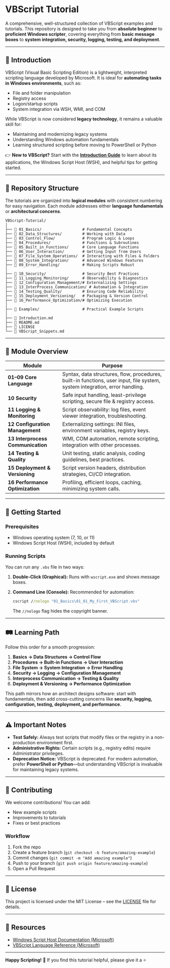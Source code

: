 # VBScript Tutorial

A comprehensive, well-structured collection of VBScript examples and tutorials.
This repository is designed to take you from **absolute beginner** to **proficient Windows scripter**, covering everything from **basic message boxes** to **system integration, security, logging, testing, and deployment**.

---

## 📖 Introduction

VBScript (Visual Basic Scripting Edition) is a lightweight, interpreted scripting language developed by Microsoft. It is ideal for **automating tasks in Windows environments**, such as:

* File and folder manipulation
* Registry access
* Logon/startup scripts
* System integration via WSH, WMI, and COM

While VBScript is now considered **legacy technology**, it remains a valuable skill for:

* Maintaining and modernizing legacy systems
* Understanding Windows automation fundamentals
* Learning structured scripting before moving to PowerShell or Python

👉 **New to VBScript?** Start with the **[Introduction Guide](./Introduction.md)** to learn about its applications, the Windows Script Host (WSH), and helpful tips for getting started.

---

## 📁 Repository Structure

The tutorials are organized into **logical modules** with consistent numbering for easy navigation. Each module addresses either **language fundamentals** or **architectural concerns**.

```text
VBScript-Tutorial/
│
├── 📂 01_Basics/                  # Fundamental Concepts
├── 📂 02_Data_Structures/         # Working with Data
├── 📂 03_Control_Flow/            # Program Logic & Loops
├── 📂 04_Procedures/              # Functions & Subroutines
├── 📂 05_Built_in_Functions/      # Core Language Functions
├── 📂 06_User_Interaction/        # Getting Input from Users
├── 📂 07_File_System_Operations/  # Interacting with Files & Folders
├── 📂 08_System_Integration/      # Advanced Windows Features
├── 📂 09_Error_Handling/          # Making Scripts Robust
│
├── 📂 10_Security/                # Security Best Practices
├── 📂 11_Logging_Monitoring/      # Observability & Diagnostics
├── 📂 12_Configuration_Management/# Externalizing Settings
├── 📂 13_InterProcess_Communication/ # Automation & Integration
├── 📂 14_Testing_Quality/         # Ensuring Code Reliability
├── 📂 15_Deployment_Versioning/   # Packaging & Version Control
├── 📂 16_Performance_Optimization/# Optimizing Execution
│
├── 📂 Examples/                   # Practical Example Scripts
│
├── 📄 Introduction.md
├── 📄 README.md
├── 📄 LICENSE
└── 📄 VBScript_Snippets.md
```

---

## 🧭 Module Overview

| Module                            | Purpose                                                                                                                     |
| --------------------------------- | --------------------------------------------------------------------------------------------------------------------------- |
| **01–09 Core Language**           | Syntax, data structures, flow, procedures, built-in functions, user input, file system, system integration, error handling. |
| **10 Security**                   | Safe input handling, least-privilege scripting, secure file & registry access.                                              |
| **11 Logging & Monitoring**       | Script observability: log files, event viewer integration, troubleshooting.                                                 |
| **12 Configuration Management**   | Externalizing settings: INI files, environment variables, registry keys.                                                    |
| **13 Interprocess Communication** | WMI, COM automation, remote scripting, integration with other processes.                                                    |
| **14 Testing & Quality**          | Unit testing, static analysis, coding guidelines, best practices.                                                           |
| **15 Deployment & Versioning**    | Script version headers, distribution strategies, CI/CD integration.                                                         |
| **16 Performance Optimization**   | Profiling, efficient loops, caching, minimizing system calls.                                                               |

---

## 🚀 Getting Started

### Prerequisites

* Windows operating system (7, 10, or 11)
* Windows Script Host (WSH), included by default

### Running Scripts

You can run any `.vbs` file in two ways:

1. **Double-Click (Graphical):**
   Runs with `wscript.exe` and shows message boxes.

2. **Command Line (Console):**
   Recommended for automation:

   ```cmd
   cscript //nologo "01_Basics\01_01_My_First_VBScript.vbs"
   ```

   The `//nologo` flag hides the copyright banner.

---

## 🛤️ Learning Path

Follow this order for a smooth progression:

1. **Basics → Data Structures → Control Flow**
2. **Procedures → Built-in Functions → User Interaction**
3. **File System → System Integration → Error Handling**
4. **Security → Logging → Configuration Management**
5. **Interprocess Communication → Testing & Quality**
6. **Deployment & Versioning → Performance Optimization**

This path mirrors how an architect designs software: start with fundamentals, then add cross-cutting concerns like **security, logging, configuration, testing, deployment, and performance**.

---

## ⚠️ Important Notes

* **Test Safely:** Always test scripts that modify files or the registry in a non-production environment first.
* **Administrative Rights:** Certain scripts (e.g., registry edits) require Administrator privileges.
* **Deprecation Notice:** VBScript is deprecated. For modern automation, prefer **PowerShell or Python**—but understanding VBScript is invaluable for maintaining legacy systems.

---

## 🤝 Contributing

We welcome contributions! You can add:

* New example scripts
* Improvements to tutorials
* Fixes or best practices

### Workflow

1. Fork the repo
2. Create a feature branch (`git checkout -b feature/amazing-example`)
3. Commit changes (`git commit -m "Add amazing example"`)
4. Push to your branch (`git push origin feature/amazing-example`)
5. Open a Pull Request

---

## 📜 License

This project is licensed under the MIT License – see the [LICENSE](LICENSE) file for details.

---

## 🔗 Resources

* [Windows Script Host Documentation (Microsoft)](https://docs.microsoft.com/en-us/previous-versions/windows/internet-explorer/ie-developer/scripting-articles/d1et7k7c%28v=vs.84%29)
* [VBScript Language Reference (Microsoft)](https://docs.microsoft.com/en-us/previous-versions/windows/internet-explorer/ie-developer/scripting-articles/d1wf56tt%28v=vs.84%29)

---

**Happy Scripting!** 🎉
If you find this tutorial helpful, please give it a ⭐
